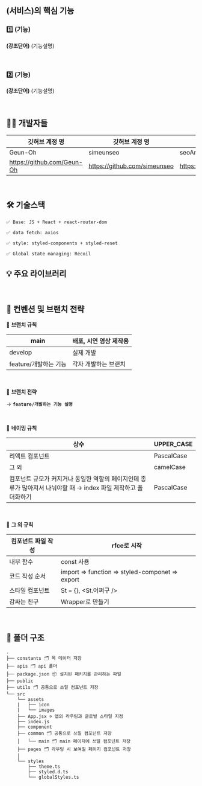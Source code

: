 ## (서비스)의 핵심 기능

### 1️⃣ (기능)

[]()

**(강조단어)** (기능설명)

<br />

### 2️⃣ (기능)

[]()

**(강조단어)** (기능설명)

<br />

## 👨‍💻 개발자들
| 깃허브 계정 명 | 깃허브 계정 명 | 깃허브 계정 명 |
| --- | --- | --- |
| Geun-Oh | simeunseo | seoAreum |
| https://github.com/Geun-Oh | https://github.com/simeunseo | https://github.com/Arooming |


<br />

## 🛠 기술스택

    ✅ Base: JS + React + react-router-dom

    ✅ data fetch: axios

    ✅ style: styled-components + styled-reset

    ✅ Global state managing: Recoil

## 💡 주요 라이브러리

<br />

## 📄 컨벤션 및 브랜치 전략

🚀 **브랜치 규칙**

| main | 배포, 시연 영상 제작용 |
| --- | --- |
| develop | 실제 개발 |
| feature/개발하는 기능 | 각자 개발하는 브랜치 |

<br />

🚀 **브랜치 전략**

→ <strong>`feature/개발하는 기능 설명`</strong>

<br />

🚀 **네이밍 규칙**

| 상수 | UPPER_CASE |
| --- | --- |
| 리액트 컴포넌트 | PascalCase |
| 그 외 | camelCase |
| 컴포넌트 규모가 커지거나 동일한 역할의 페이지인데 종류가 많아져서 나눠야할 때 → index 파일 제작하고 폴더화하기 | PascalCase |

<br />

🚀 **그 외 규칙**

| 컴포넌트 파일 작성 | rfce로 시작 |
| --- | --- |
| 내부 함수 | const 사용 |
| 코드 작성 순서 | import ⇒ function ⇒ styled-componet ⇒ export |
| 스타일 컴포넌트 | St = {}, <St.어쩌구 /> |
| 감싸는 친구 | Wrapper로 만들기 |

<br />

## 📁 폴더 구조
```
.
├── constants 🗂 목 데이터 저장
├── apis 🗂 api 폴더
├── package.json 📦 설치된 패키지를 관리하는 파일
├── public
├── utils 🗂 공통으로 쓰일 컴포넌트 저장
└── src
    └── assets
    |   ├── icon
    |   └── images
    ├── App.jsx ✡️ 앱의 라우팅과 글로벌 스타일 지정
    ├── index.js
    ├── component
    ├── common 🗂 공통으로 쓰일 컴포넌트 저장
    │   └── main 🗂 main 페이지에 쓰일 컴포넌트 저장
    ├── pages 🗂 라우팅 시 보여질 페이지 컴포넌트 저장
    │   
    └── styles
        ├── theme.ts
        ├── styled.d.ts	
        └── globalStyles.ts
        
```
